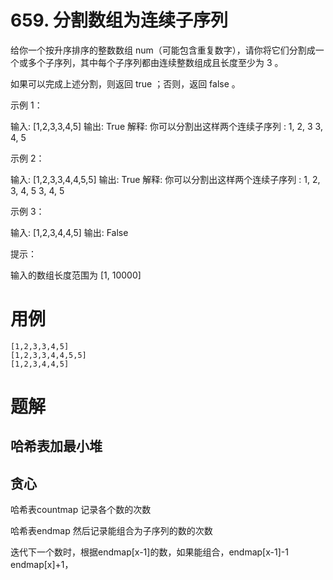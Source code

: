 # 659. 分割数组为连续子序列
给你一个按升序排序的整数数组 num（可能包含重复数字），请你将它们分割成一个或多个子序列，其中每个子序列都由连续整数组成且长度至少为 3 。

如果可以完成上述分割，则返回 true ；否则，返回 false 。

示例 1：

输入: [1,2,3,3,4,5]
输出: True
解释:
你可以分割出这样两个连续子序列 : 
1, 2, 3
3, 4, 5
 

示例 2：

输入: [1,2,3,3,4,4,5,5]
输出: True
解释:
你可以分割出这样两个连续子序列 : 
1, 2, 3, 4, 5
3, 4, 5
 

示例 3：

输入: [1,2,3,4,4,5]
输出: False
 

提示：

输入的数组长度范围为 [1, 10000]

# 用例
```
[1,2,3,3,4,5]
[1,2,3,3,4,4,5,5]
[1,2,3,4,4,5]
```


# 题解

## 哈希表加最小堆

## 贪心

哈希表countmap 记录各个数的次数

哈希表endmap 然后记录能组合为子序列的数的次数

迭代下一个数时，根据endmap[x-1]的数，如果能组合，endmap[x-1]-1
endmap[x]+1，
